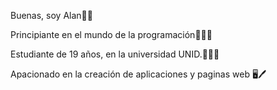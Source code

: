Buenas, soy Alan👍🏿

Principiante en el mundo de la programación👨‍💻🌐

Estudiante de 19 años, en la universidad UNID.🪪🧑‍🦳

Apacionado en la creación de aplicaciones y paginas web 🖥🖊
